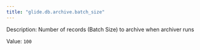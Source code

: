 ```yaml
---
title: "glide.db.archive.batch_size"
---
```


Description: Number of records (Batch Size) to archive when archiver runs

Value: `100`